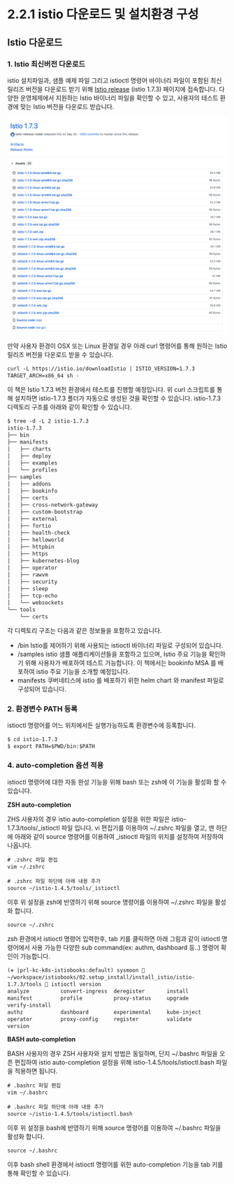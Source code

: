 # 2.2.1 istio 다운로드 및 설치환경 구성

## Istio 다운로드

### 1. Istio 최신버전 다운로드

istio 설치파일과, 샘플 예제 파일 그리고 istioctl 명령어 바이너리 파일이 포함된 최신 릴리즈 버전을 다운로드 받기 위해 [Istio release](https://github.com/istio/istio/releases/tag/1.7.3) \(istio 1.7.3\) 페이지에 접속합니다. 다양한 운영체제에서 지원하는 Istio 바이너리 파일을 확인할 수 있고, 사용자의 테스트 환경에 맞는 Istio 버전을 다운로드 받습니다.

![](../../../.gitbook/assets/image%20%2813%29.png)

만약 사용자 환경이 OSX 또는 Linux 환경일 경우 아래 curl 명령어를 통해 원하는 Istio 릴리즈 버전을 다운로드 받을 수 있습니다. 

```text
curl -L https://istio.io/downloadIstio | ISTIO_VERSION=1.7.3 TARGET_ARCH=x86_64 sh -
```

이 책은 Istio 1.7.3 버전 환경에서 테스트를 진행할 예정입니다. 위 curl 스크립트를 통해 설치하면 istio-1.7.3 폴더가 자동으로 생성된 것을 확인할 수 있습니다. istio-1.7.3 디렉토리 구조를 아래와 같이 확인할 수 있습니다.

```text
$ tree -d -L 2 istio-1.7.3
istio-1.7.3
├── bin
├── manifests
│   ├── charts
│   ├── deploy
│   ├── examples
│   └── profiles
├── samples
│   ├── addons
│   ├── bookinfo
│   ├── certs
│   ├── cross-network-gateway
│   ├── custom-bootstrap
│   ├── external
│   ├── fortio
│   ├── health-check
│   ├── helloworld
│   ├── httpbin
│   ├── https
│   ├── kubernetes-blog
│   ├── operator
│   ├── rawvm
│   ├── security
│   ├── sleep
│   ├── tcp-echo
│   └── websockets
└── tools
    └── certs
```

각 디렉토리 구조는 다음과 같은 정보들을 포함하고 있습니다.

* /bin Istio를 제어하기 위해 사용되는 istioctl 바이너리 파일로 구성되어 있습니다.
* /samples istio 샘플 애플리케이션들을 포함하고 있으며, Istio 주요 기능을 확인하기 위해 사용자가 배포하여 테스트 가능합니다. 이 책에서는 bookinfo MSA 를 배포하여 istio 주요 기능을 소개할 예정입니다.
* manifests 쿠버네티스에 istio 를 배포하기 위한 helm chart 와 manifest 파일로 구성되어 있습니다.

### 2. 환경변수 PATH 등록

istioctl 명령어를 어느 위치에서든 실행가능하도록 환경변수에 등록합니다.

```text
$ cd istio-1.7.3
$ export PATH=$PWD/bin:$PATH
```

### 4. auto-completion 옵션 적용

istioctl 명령어에 대한 자동 완성 기능을 위해 bash 또는 zsh에 이 기능을 활성화 할 수 있습니다.

**ZSH auto-completion**

ZHS 사용자의 경우 istio auto-completion 설정을 위한 파일은 istio-1.7.3/tools/\_istioctl 파일 입니다. vi 편집기를 이용하여 ~/.zshrc 파일을 열고, 맨 하단에 아래와 같이 source 명령어를 이용하여 \_istioctl 파일의 위치를 설정하여 저장하여 나옵니다.

```text
# .zshrc 파일 편집
vim ~/.zshrc

# .zshrc 파일 하단에 아래 내용 추가
source ~/istio-1.4.5/tools/_istioctl
```

이후 위 설정을 zsh에 반영하기 위해 source 명령어를 이용하여 ~/.zshrc 파일을 활성화 합니다.

```text
source ~/.zshrc
```

zsh 환경에서 istioctl 명령어 입력한후, tab 키를 클릭하면 아래 그림과 같이 istioctl 명령어에서 사용 가능한 다양한 sub command\(ex: authm, dashboard 등..\) 명령어 확인이 가능합니다.

```text
(⎈ |prl-kc-k8s-istiobooks:default) sysmoon  ~/workspace/istiobooks/02.setup_install/install_istio/istio-1.7.3/tools  istioctl version
analyze          convert-ingress  deregister       install          manifest         profile          proxy-status     upgrade          verify-install
authz            dashboard        experimental     kube-inject      operator         proxy-config     register         validate         version
```

**BASH auto-completion**

BASH 사용자의 경우 ZSH 사용자와 설치 방법은 동일하며, 단지 ~/.bashrc 파일을 오픈 편집하여 istio auto-completion 설정을 위해 istio-1.4.5/tools/istioctl.bash 파일을 적용하면 됩니다.

```text
# .bashrc 파일 편집
vim ~/.bashrc

# .bashrc 파일 하단에 아래 내용 추가
source ~/istio-1.4.5/tools/istioctl.bash
```

이후 위 설정을 bash에 반영하기 위해 source 명령어를 이용하여 ~/.bashrc 파일을 활성화 합니다.

```text
source ~/.bashrc
```

이후 bash shell 환경에서 istioctl 명령어를 위한 auto-completion 기능을 tab 키를 통해 확인할 수 있습니다.

